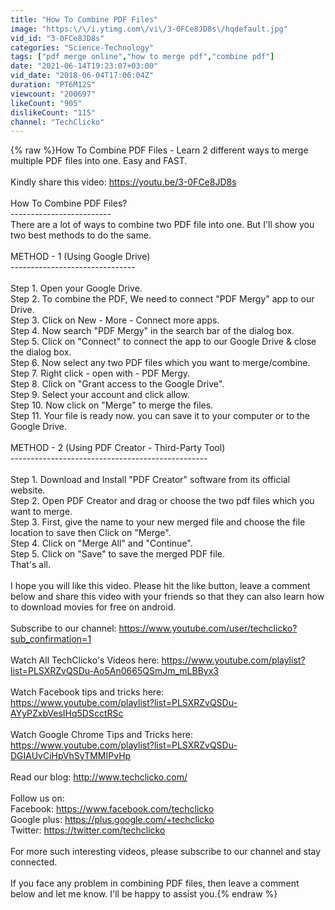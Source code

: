 ```yaml
---
title: "How To Combine PDF Files"
image: "https:\/\/i.ytimg.com\/vi\/3-0FCe8JD8s\/hqdefault.jpg"
vid_id: "3-0FCe8JD8s"
categories: "Science-Technology"
tags: ["pdf merge online","how to merge pdf","combine pdf"]
date: "2021-06-14T19:23:07+03:00"
vid_date: "2018-06-04T17:06:04Z"
duration: "PT6M12S"
viewcount: "200697"
likeCount: "905"
dislikeCount: "115"
channel: "TechClicko"
---
```

{% raw %}How To Combine PDF Files - Learn 2 different ways to merge multiple PDF files into one. Easy and FAST.<br /><br />Kindly share this video: <a rel="nofollow" target="blank" href="https://youtu.be/3-0FCe8JD8s">https://youtu.be/3-0FCe8JD8s</a><br /><br />How To Combine PDF Files?<br />-------------------------<br />There are a lot of ways to combine two PDF file into one. But I'll show you two best methods to do the same.<br /><br />METHOD - 1 (Using Google Drive)<br />-------------------------------<br /><br />Step 1. Open your Google Drive.<br />Step 2. To combine the PDF, We need to connect &quot;PDF Mergy&quot; app to our Drive.<br />Step 3. Click on New - More - Connect more apps.<br />Step 4. Now search &quot;PDF Mergy&quot; in the search bar of the dialog box.<br />Step 5. Click on &quot;Connect&quot; to connect the app to our Google Drive &amp; close the dialog box.<br />Step 6. Now select any two PDF files which you want to merge/combine.<br />Step 7. Right click - open with - PDF Mergy.<br />Step 8. Click on &quot;Grant access to the Google Drive&quot;.<br />Step 9. Select your account and click allow.<br />Step 10. Now click on &quot;Merge&quot; to merge the files.<br />Step 11. Your file is ready now. you can save it to your computer or to the Google Drive.<br /><br />METHOD - 2 (Using PDF Creator - Third-Party Tool)<br />-------------------------------------------------<br /><br />Step 1. Download and Install &quot;PDF Creator&quot; software from its official website.<br />Step 2. Open PDF Creator and drag or choose the two pdf files which you want to merge.<br />Step 3. First, give the name to your new merged file and choose the file location to save then Click on &quot;Merge&quot;.<br />Step 4. Click on &quot;Merge All&quot; and &quot;Continue&quot;.<br />Step 5. Click on &quot;Save&quot; to save the merged PDF file.<br />That's all.<br /><br />I hope you will like this video. Please hit the like button, leave a comment below and share this video with your friends so that they can also learn how to download movies for free on android.<br /><br />Subscribe to our channel: <a rel="nofollow" target="blank" href="https://www.youtube.com/user/techclicko?sub_confirmation=1">https://www.youtube.com/user/techclicko?sub_confirmation=1</a><br /><br />Watch All TechClicko's Videos here: <a rel="nofollow" target="blank" href="https://www.youtube.com/playlist?list=PLSXRZvQSDu-Ao5An0665QSmJm_mLBByx3">https://www.youtube.com/playlist?list=PLSXRZvQSDu-Ao5An0665QSmJm_mLBByx3</a><br /><br />Watch Facebook tips and tricks here:<br /><a rel="nofollow" target="blank" href="https://www.youtube.com/playlist?list=PLSXRZvQSDu-AYyPZxbVesIHq5DScctRSc">https://www.youtube.com/playlist?list=PLSXRZvQSDu-AYyPZxbVesIHq5DScctRSc</a><br /><br />Watch Google Chrome Tips and Tricks here:<br /><a rel="nofollow" target="blank" href="https://www.youtube.com/playlist?list=PLSXRZvQSDu-DGIAUvCiHpVhSyTMMIPvHp">https://www.youtube.com/playlist?list=PLSXRZvQSDu-DGIAUvCiHpVhSyTMMIPvHp</a><br /><br />Read our blog: <a rel="nofollow" target="blank" href="http://www.techclicko.com/">http://www.techclicko.com/</a><br /><br />Follow us on:<br />Facebook: <a rel="nofollow" target="blank" href="https://www.facebook.com/techclicko">https://www.facebook.com/techclicko</a><br />Google plus: <a rel="nofollow" target="blank" href="https://plus.google.com/+techclicko">https://plus.google.com/+techclicko</a><br />Twitter: <a rel="nofollow" target="blank" href="https://twitter.com/techclicko">https://twitter.com/techclicko</a><br /><br />For more such interesting videos, please subscribe to our channel and stay connected.<br /><br />If you face any problem in combining PDF files, then leave a comment below and let me know. I'll be happy to assist you.{% endraw %}
